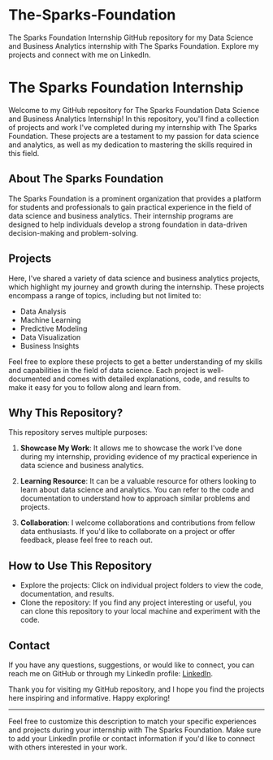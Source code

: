# The-Sparks-Foundation
The Sparks Foundation Internship GitHub repository for my Data Science and Business Analytics internship with The Sparks Foundation. Explore my projects and connect with me on LinkedIn.
 
# The Sparks Foundation Internship

Welcome to my GitHub repository for The Sparks Foundation Data Science and Business Analytics Internship! In this repository, you'll find a collection of projects and work I've completed during my internship with The Sparks Foundation. These projects are a testament to my passion for data science and analytics, as well as my dedication to mastering the skills required in this field.

## About The Sparks Foundation

The Sparks Foundation is a prominent organization that provides a platform for students and professionals to gain practical experience in the field of data science and business analytics. Their internship programs are designed to help individuals develop a strong foundation in data-driven decision-making and problem-solving.

## Projects

Here, I've shared a variety of data science and business analytics projects, which highlight my journey and growth during the internship. These projects encompass a range of topics, including but not limited to:

- Data Analysis
- Machine Learning
- Predictive Modeling
- Data Visualization
- Business Insights

Feel free to explore these projects to get a better understanding of my skills and capabilities in the field of data science. Each project is well-documented and comes with detailed explanations, code, and results to make it easy for you to follow along and learn from.

## Why This Repository?

This repository serves multiple purposes:

1. **Showcase My Work**: It allows me to showcase the work I've done during my internship, providing evidence of my practical experience in data science and business analytics.

2. **Learning Resource**: It can be a valuable resource for others looking to learn about data science and analytics. You can refer to the code and documentation to understand how to approach similar problems and projects.

3. **Collaboration**: I welcome collaborations and contributions from fellow data enthusiasts. If you'd like to collaborate on a project or offer feedback, please feel free to reach out.

## How to Use This Repository

- Explore the projects: Click on individual project folders to view the code, documentation, and results.
- Clone the repository: If you find any project interesting or useful, you can clone this repository to your local machine and experiment with the code.

## Contact

If you have any questions, suggestions, or would like to connect, you can reach me on GitHub or through my LinkedIn profile: [LinkedIn](https://www.linkedin.com/in/jay-karanja/).

Thank you for visiting my GitHub repository, and I hope you find the projects here inspiring and informative. Happy exploring!


---

Feel free to customize this description to match your specific experiences and projects during your internship with The Sparks Foundation. Make sure to add your LinkedIn profile or contact information if you'd like to connect with others interested in your work.
